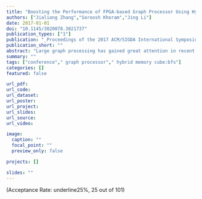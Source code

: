 ```yaml
---
title: "Boosting the Performance of FPGA-based Graph Processor Using Hybrid Memory Cube: A Case for Breadth First Search"
authors: ["Jialiang Zhang","Soroosh Khoram","Jing Li"]
date: 2017-01-01
doi: "10.1145/3020078.3021737"
publication_types: ["1"]
publication: "_Proceedings of the 2017 ACM/SIGDA International Symposium on Field-Programmable Gate Arrays_"
publication_short: ""
abstract: "Large graph processing has gained great attention in recent years due to its broad applicability from machine learning to social science. Large real-world graphs, however, are inherently difficult to process efficiently, not only due to their large memory footprint, but also that most graph algorithms entail memory access patterns with poor locality and a low compute-to-memory access ratio. In this work, we leverage the exceptional random access performance of emerging Hybrid Memory Cube (HMC) technology that stacks multiple DRAM dies on top of a logic layer, combined with the flexibility and efficiency of FPGA to address these challenges. To our best knowledge, this is the first work that implements a graph processing system on a FPGA-HMC platform based on software/hardware co-design and co-optimization. We first present the modifications of algorithm and a platform-aware graph processing architecture to perform level-synchronized breadth first search (BFS) on FPGA-HMC platform. To gain better insights into the potential bottlenecks of proposed implementation, we develop an analytical performance model to quantitatively evaluate the HMC access latency and corresponding BFS performance. Based on the analysis, we propose a two-level bitmap scheme to further reduce memory access and perform optimization on key design parameters (e.g. memory access granularity). Finally, we evaluate the performance of our BFS implementation using the AC-510 development kit from Micron. We achieved 166 million edges traversed per second (MTEPS) using GRAPH500 benchmark on a random graph with a scale of 25 and an edge factor of 16, which significantly outperforms CPU and other FPGA-based large graph processors."
summary: ""
tags: ["conference"," graph processor"," hybrid memory cube:bfs"]
categories: []
featured: false

url_pdf:
url_code:
url_dataset:
url_poster:
url_project:
url_slides:
url_source:
url_video:

image:
  caption: ""
  focal_point: ""
  preview_only: false

projects: []

slides: ""
---
```


(Acceptance Rate: underline25%, 25 out of 101)
